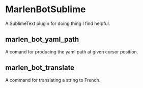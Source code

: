 # MarlenBotSublime
A SublimeText plugin for doing thing I find helpful.


## marlen_bot_yaml_path
A comand for producing the yaml path at given cursor position.

## marlen_bot_translate
A command for translating a string to French.
